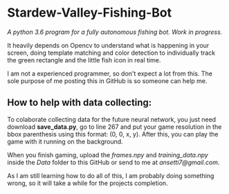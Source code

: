 # Stardew-Valley-Fishing-Bot
*A python 3.6 program for a fully autonomous fishing bot. Work in progress.*

It heavily depends on Opencv to understand what is happening in your screen, doing template matching and color detection to individually track the green rectangle and the little fish icon in real time.

I am not a experienced programmer, so don't expect a lot from this. The sole purpose of me posting this in GitHub is so someone can help me.

## How to help with data collecting:

To colaborate collecting data for the future neural network, you just need download **save_data.py**, go to line 267 and put your game resolution in the bbox parenthesis using this format: (0, 0, x, y). After this, you can play the game with it running on the background. 

When you finish gaming, upload the _frames.npy_ and _training_data.npy_ inside the _Data_ folder to this GitHub or send to me at _ansetti7@gmail.com_. 

As I am still learning how to do all of this, I am probably doing something wrong, so it will take a while for the projects completion.
